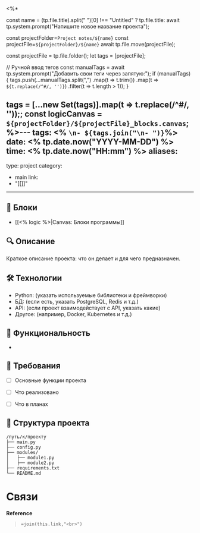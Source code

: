 <%*

const name = (tp.file.title).split(" ")[0] !== "Untitled" ? tp.file.title: await tp.system.prompt("Напишите новое название проекта");


const projectFolder=`Project notes/${name}`
const projectFile=`${projectFolder}/${name}`
await tp.file.move(projectFile);


const projectFile = tp.file.folder();
let tags = [projectFile];

// Ручной ввод тегов
const manualTags = await tp.system.prompt("Добавить свои теги через запятую:");
if (manualTags) {
    tags.push(...manualTags.split(",")
        .map(t => t.trim())
        .map(t => `${t.replace(/^#/, '')}`) 
        .filter(t => t.length > 1));
}

tags = [...new Set(tags)].map(t => t.replace(/^#/, ''));;
const logicCanvas = `${projectFolder}/${projectFile}_blocks.canvas`;
%>---
tags: <% `\n- ${tags.join("\n- ")}`%>
date: <% tp.date.now("YYYY-MM-DD") %>
time: <% tp.date.now("HH:mm") %>
aliases: 
-
type: project
category: 
- main
link: 
- "[[]]"
---
## 📝 Блоки
- [[<% logic %>|Canvas: Блоки программы]]

## 🔍 Описание
Краткое описание проекта: что он делает и для чего предназначен.

## 🛠️ Технологии
- Python: (указать используемые библиотеки и фреймворки)
- БД: (если есть, указать PostgreSQL, Redis и т.д.)
- API: (если проект взаимодействует с API, указать какие)
- Другое: (например, Docker, Kubernetes и т.д.)

## 🎯 Функциональность
-


## 🎯 Требования
- [ ] Основные функции проекта
- [ ] Что реализовано
- [ ] Что в планах


## 📂 Структура проекта
```plaintext
/путь/к/проекту
├── main.py
├── config.py
├── modules/
│   ├── module1.py
│   ├── module2.py
├── requirements.txt
└── README.md
```


# Связи
**Reference**
>`=join(this.link,"<br>")`
